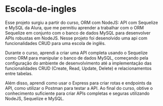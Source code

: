 # Escola-de-ingles

Esse projeto surgiu a partir do curso, ORM com NodeJS: API com Sequelize e MySQL da Alura, que me permitiu aprender a trabalhar com o ORM Sequelize em conjunto com o banco de dados MySQL para desenvolver APIs robustas em NodeJS. Nesse projeto foi desenolvido uma api com funcionalidades CRUD para uma escola de inglês.

Durante o curso, aprendi a criar uma API completa usando o Sequelize como ORM para manipular o banco de dados MySQL, começando pela configuração do ambiente de desenvolvimento até a implementação das funcionalidades CRUD (Create, Read, Update, Delete) e relacionamentos entre tabelas.

Além disso, aprendi como usar o Express para criar rotas e endpoints da API, como utilizar o Postman para testar a API. Ao final do curso, obtive o conhecimento suficiente para criar APIs completas e seguras utilizando NodeJS, Sequelize e MySQL.
